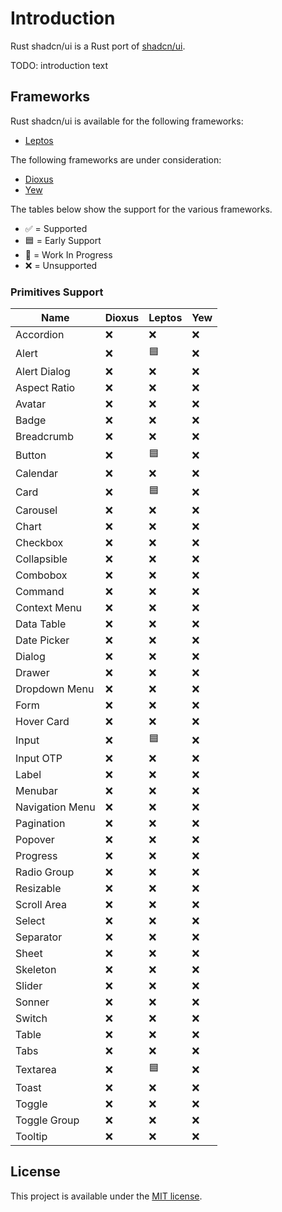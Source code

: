 # Introduction

Rust shadcn/ui is a Rust port of [shadcn/ui](https://ui.shadcn.com/).

TODO: introduction text

## Frameworks

Rust shadcn/ui is available for the following frameworks:

-   [Leptos](https://leptos.dev/)

The following frameworks are under consideration:

-   [Dioxus](https://dioxuslabs.com/)
-   [Yew](https://yew.rs/)

The tables below show the support for the various frameworks.

-   ✅ = Supported
-   🟦 = Early Support
-   🚧 = Work In Progress
-   ❌ = Unsupported

### Primitives Support

| Name            | Dioxus | Leptos | Yew |
| --------------- | ------ | ------ | --- |
| Accordion       | ❌     | ❌     | ❌  |
| Alert           | ❌     | 🟦     | ❌  |
| Alert Dialog    | ❌     | ❌     | ❌  |
| Aspect Ratio    | ❌     | ❌     | ❌  |
| Avatar          | ❌     | ❌     | ❌  |
| Badge           | ❌     | ❌     | ❌  |
| Breadcrumb      | ❌     | ❌     | ❌  |
| Button          | ❌     | 🟦     | ❌  |
| Calendar        | ❌     | ❌     | ❌  |
| Card            | ❌     | 🟦     | ❌  |
| Carousel        | ❌     | ❌     | ❌  |
| Chart           | ❌     | ❌     | ❌  |
| Checkbox        | ❌     | ❌     | ❌  |
| Collapsible     | ❌     | ❌     | ❌  |
| Combobox        | ❌     | ❌     | ❌  |
| Command         | ❌     | ❌     | ❌  |
| Context Menu    | ❌     | ❌     | ❌  |
| Data Table      | ❌     | ❌     | ❌  |
| Date Picker     | ❌     | ❌     | ❌  |
| Dialog          | ❌     | ❌     | ❌  |
| Drawer          | ❌     | ❌     | ❌  |
| Dropdown Menu   | ❌     | ❌     | ❌  |
| Form            | ❌     | ❌     | ❌  |
| Hover Card      | ❌     | ❌     | ❌  |
| Input           | ❌     | 🟦     | ❌  |
| Input OTP       | ❌     | ❌     | ❌  |
| Label           | ❌     | ❌     | ❌  |
| Menubar         | ❌     | ❌     | ❌  |
| Navigation Menu | ❌     | ❌     | ❌  |
| Pagination      | ❌     | ❌     | ❌  |
| Popover         | ❌     | ❌     | ❌  |
| Progress        | ❌     | ❌     | ❌  |
| Radio Group     | ❌     | ❌     | ❌  |
| Resizable       | ❌     | ❌     | ❌  |
| Scroll Area     | ❌     | ❌     | ❌  |
| Select          | ❌     | ❌     | ❌  |
| Separator       | ❌     | ❌     | ❌  |
| Sheet           | ❌     | ❌     | ❌  |
| Skeleton        | ❌     | ❌     | ❌  |
| Slider          | ❌     | ❌     | ❌  |
| Sonner          | ❌     | ❌     | ❌  |
| Switch          | ❌     | ❌     | ❌  |
| Table           | ❌     | ❌     | ❌  |
| Tabs            | ❌     | ❌     | ❌  |
| Textarea        | ❌     | 🟦     | ❌  |
| Toast           | ❌     | ❌     | ❌  |
| Toggle          | ❌     | ❌     | ❌  |
| Toggle Group    | ❌     | ❌     | ❌  |
| Tooltip         | ❌     | ❌     | ❌  |

## License

This project is available under the [MIT license](https://github.com/RustForWeb/shadcn-ui/blob/main/LICENSE.md).
